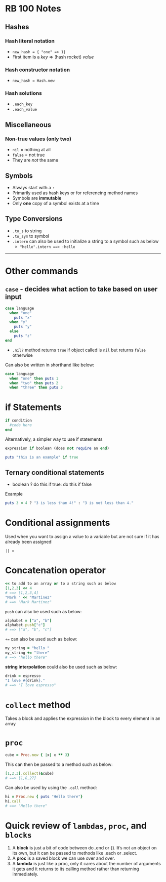 # RB 100 Notes
## Hashes
### Hash literal notation
- `new_hash = { "one" => 1}`
- First item is a *key* => (hash rocket) *value*
### Hash constructor notation
- `new_hash = Hash.new`
### Hash solutions
- `.each_key`
- `.each_value`
## Miscellaneous
### Non-true values (only two)
- `nil` = nothing at all
- `false` = not true
- They are *not* the same
## Symbols
- Always start with a `:`
- Primarily used as hash keys or for referencing method names
- Symbols are **immutable**
- Only **one** copy of a symbol exists at a time
## Type Conversions
- `.to_s` to string
- `.to_sym` to symbol
- `.intern` can also be used to initialize a string to a symbol such as below
  - `"hello".intern ==> :hello`
---
# Other commands
## `case` - decides what action to take based on user input 
```ruby
case language
  when "one"
    puts "x"
  when "y"
    puts "y"
  else 
    puts "z"
end
```
- `.nil?` method returns `true` if object called is `nil` but returns `false` otherwise

Can also be written in shorthand like below:
```ruby
case language
  when "one" then puts 1
  when "two" then puts 2
  when "three" then puts 3
```
# if Statements
```ruby
if condition
  #code here
end
```
Alternatively, a simpler way to use if statements
```ruby
expression if boolean (does not require an end)

puts "this is an example" if true
```
## Ternary conditional statements
- boolean ? do this if true: do this if false

Example
```ruby
puts 3 < 4 ? "3 is less than 4!" : "3 is not less than 4."
```

# Conditional assignments
Used when you want to assign a value to a variable but are not sure if it has already been assigned

` || = `

# Concatenation operator
```ruby
<< to add to an array or to a string such as below
[1,2,3] << 4
# ==> [1,2,3,4]
"Mark " << "Martinez"
# ==> "Mark Martinez"
```
`push` can also be used such as below:
```ruby
alphabet = ["a", "b"]
alphabet.push["c"]
# ==> ["a", "b", "c"]
```
`+=` can also be used such as below:
```ruby
my_string = "hello "
my_string += "there"
# ==> "hello there"
```
**string interpolation** could also be used such as below:
```ruby
drink = espresso
"I love #{drink}."
# ==> "I love espresso"
```
# `collect` method
Takes a block and applies the expression in the block to every element in an array
# `proc` 
```ruby
cube = Proc.new { |x| x ** 3}
```
This can then be passed to a method such as below:
```ruby
[1,2,3].collect(&cube)
# ==> [1,8,27]
```
Can also be used by using the `.call` method:
```ruby
hi = Proc.new { puts "Hello there"}
hi.call
# ==> "Hello there"
```
# Quick review of `lambdas`, `proc`, and `blocks`
1. A **block** is just a bit of code between do..end or {}. It’s not an object on its own, but it can be passed to methods like .each or .select.
2. A **proc** is a saved block we can use over and over.
3. A **lambda** is just like a proc, only it cares about the number of arguments it gets and it returns to its calling method rather than returning immediately.

